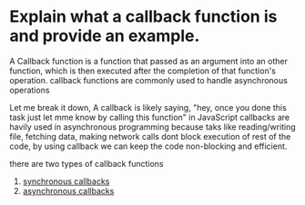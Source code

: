 # Explain what a callback function is and provide an example.

A Callback function is a function that passed as an argument into an other function, which is then executed after the completion of that function's operation. callback functions are commonly used to handle asynchronous operations

Let me break it down, A callback is likely saying, "hey, once you done this task just let mme know by calling this function"
in JavaScript callbacks are havily used in asynchronous programming because taks like reading/writing file, fetching data, making network calls dont block execution of rest of the code, by using callback we can keep the code non-blocking and  efficient.

there are two types of callback functions
1. [synchronous callbacks](../Code/Module1/d2/callbacks/syncronous-callbacks.js) 
2. [asynchronous callbacks](../Code/Module1/d2/callbacks/asyncronous-callbacks.js)

